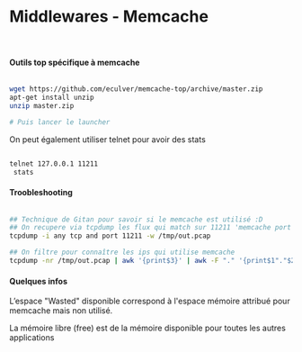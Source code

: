 Middlewares - Memcache
==
<br/>

#### Outils top spécifique à memcache

```bash

wget https://github.com/eculver/memcache-top/archive/master.zip
apt-get install unzip
unzip master.zip

# Puis lancer le launcher

```

On peut également utiliser telnet pour avoir des stats

```bash

telnet 127.0.0.1 11211
 stats

```


#### Troobleshooting

```bash

## Technique de Gitan pour savoir si le memcache est utilisé :D
## On recupere via tcpdump les flux qui match sur 11211 'memcache port'
tcpdump -i any tcp and port 11211 -w /tmp/out.pcap

## On filtre pour connaître les ips qui utilise memcache
tcpdump -nr /tmp/out.pcap | awk '{print$3}' | awk -F "." '{print$1"."$2"."$3"."$4}' | sort -n | uniq -c

```

#### Quelques infos

L’espace "Wasted" disponible correspond à l'espace mémoire attribué pour memcache mais non utilisé.

La mémoire libre (free) est de la mémoire disponible pour toutes les autres applications
